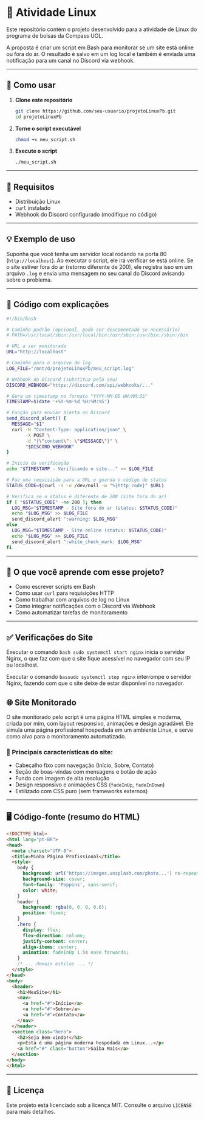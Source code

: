 # 🐧 Atividade Linux

Este repositório contém o projeto desenvolvido para a atividade de Linux do programa de bolsas da Compass UOL.

A proposta é criar um script em Bash para monitorar se um site está online ou fora do ar. O resultado é salvo em um log local e também é enviada uma notificação para um canal no Discord via webhook.

---

## 🚀 Como usar

1. **Clone este repositório**
   ```bash
   git clone https://github.com/seu-usuario/projetoLinuxPb.git
   cd projetoLinuxPb
   ```

2. **Torne o script executável**
   ```bash
   chmod +x meu_script.sh
   ```

3. **Execute o script**
   ```bash
   ./meu_script.sh
   ```

---

## 📌 Requisitos

- Distribuição Linux
- `curl` instalado
- Webhook do Discord configurado (modifique no código)

---

## 💡 Exemplo de uso

Suponha que você tenha um servidor local rodando na porta 80 (`http://localhost`). Ao executar o script, ele irá verificar se está online. Se o site estiver fora do ar (retorno diferente de 200), ele registra isso em um arquivo `.log` e envia uma mensagem no seu canal do Discord avisando sobre o problema.

---

## 📄 Código com explicações

```bash
#!/bin/bash

# Caminho padrão (opcional, pode ser descomentado se necessário)
# PATH=/usr/local/sbin:/usr/local/bin:/usr/sbin:/usr/bin:/sbin:/bin

# URL a ser monitorada
URL="http://localhost"

# Caminho para o arquivo de log
LOG_FILE="/mnt/d/projetoLinuxPb/meu_script.log"

# Webhook do Discord (substitua pelo seu)
DISCORD_WEBHOOK="https://discord.com/api/webhooks/..."

# Gera um timestamp no formato "YYYY-MM-DD HH:MM:SS"
TIMESTAMP=$(date '+%Y-%m-%d %H:%M:%S')

# Função para enviar alerta no Discord
send_discord_alert() {
  MESSAGE="$1"
  curl -H "Content-Type: application/json" \
       -X POST \
       -d "{\"content\": \"$MESSAGE\"}" \
       "$DISCORD_WEBHOOK"
}

# Início da verificação
echo "$TIMESTAMP - Verificando o site..." >> $LOG_FILE

# Faz uma requisição para a URL e guarda o código de status
STATUS_CODE=$(curl -s -o /dev/null -w "%{http_code}" $URL)

# Verifica se o status é diferente de 200 (site fora do ar)
if [ "$STATUS_CODE" -ne 200 ]; then
  LOG_MSG="$TIMESTAMP - Site fora do ar (status: $STATUS_CODE)"
  echo "$LOG_MSG" >> $LOG_FILE
  send_discord_alert ":warning: $LOG_MSG"
else
  LOG_MSG="$TIMESTAMP - Site online (status: $STATUS_CODE)"
  echo "$LOG_MSG" >> $LOG_FILE
  send_discord_alert ":white_check_mark: $LOG_MSG"
fi
```

---

## 🧠 O que você aprende com esse projeto?

- Como escrever scripts em Bash
- Como usar `curl` para requisições HTTP
- Como trabalhar com arquivos de log no Linux
- Como integrar notificações com o Discord via Webhook
- Como automatizar tarefas de monitoramento

---

## ✅ Verificações do Site

Executar o comando ```bash sudo systemctl start nginx``` inicia o servidor Nginx, o que faz com que o site fique acessível no navegador com seu IP ou localhost.

Executar o comando ```bassudo systemctl stop nginx``` interrompe o servidor Nginx, fazendo com que o site deixe de estar disponível no navegador.

## 🌐 Site Monitorado

O site monitorado pelo script é uma página HTML simples e moderna, criada por mim, com layout responsivo, animações e design agradável. Ele simula uma página profissional hospedada em um ambiente Linux, e serve como alvo para o monitoramento automatizado.

### 🔎 Principais características do site:

- Cabeçalho fixo com navegação (Início, Sobre, Contato)
- Seção de boas-vindas com mensagens e botão de ação
- Fundo com imagem de alta resolução
- Design responsivo e animações CSS (`fadeInUp`, `fadeInDown`)
- Estilizado com CSS puro (sem frameworks externos)

---

## 🖥️ Código-fonte (resumo do HTML)

```html
<!DOCTYPE html>
<html lang="pt-BR">
<head>
  <meta charset="UTF-8">
  <title>Minha Página Profissional</title>
  <style>
    body {
      background: url('https://images.unsplash.com/photo...') no-repeat center center;
      background-size: cover;
      font-family: 'Poppins', sans-serif;
      color: white;
    }
    header {
      background: rgba(0, 0, 0, 0.6);
      position: fixed;
    }
    .hero {
      display: flex;
      flex-direction: column;
      justify-content: center;
      align-items: center;
      animation: fadeInUp 1.5s ease forwards;
    }
    /* ... demais estilos ... */
  </style>
</head>
<body>
  <header>
    <h1>MeuSite</h1>
    <nav>
      <a href="#">Início</a>
      <a href="#">Sobre</a>
      <a href="#">Contato</a>
    </nav>
  </header>
  <section class="hero">
    <h2>Seja Bem-vindo!</h2>
    <p>Esta é uma página moderna hospedada em Linux...</p>
    <a href="#" class="button">Saiba Mais</a>
  </section>
</body>
</html>
```

---

## 📄 Licença

Este projeto está licenciado sob a licença MIT. Consulte o arquivo `LICENSE` para mais detalhes.
